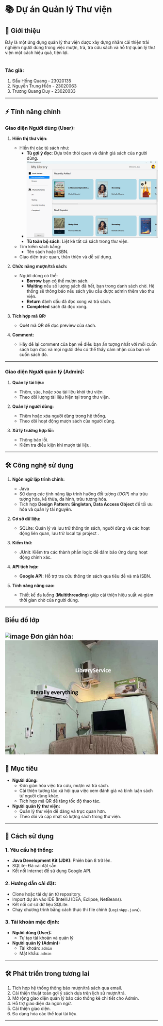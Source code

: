 # 📚 Dự án Quản lý Thư viện

## 📝 Giới thiệu
Đây là một ứng dụng quản lý thư viện được xây dựng nhằm cải thiện trải nghiệm người dùng trong việc mượn, trả, tra cứu sách và hỗ trợ quản lý thư viện một cách hiệu quả, tiện lợi.
<br><br>
### Tác giả:
1. Đầu Hồng Quang - 23020135
2. Nguyễn Trung Hiển - 23020063
3. Trương Quang Duy - 23020033
---
## ⚡ Tính năng chính

### **Giao diện Người dùng (User):**
1. **Hiển thị thư viện:**
   - Hiển thị các tủ sách như:
     - **Tủ gợi ý đọc**: Dựa trên thói quen và đánh giá sách của người dùng.
     - ![image](/src/main/resources/images/UserRecommendationView.png)
     - **Tủ toàn bộ sách**: Liệt kê tất cả sách trong thư viện.
   - Tìm kiếm sách bằng: 
     - Tên sách hoặc ISBN.
   - Giao diện trực quan, thân thiện và dễ sử dụng.

2. **Chức năng mượn/trả sách:**
   - Người dùng có thể:
     - **Borrow** bạn có thể mượn sách.
     - **Waiting** nếu số lượng sách đã hết, bạn trong danh sách chờ. Hệ thống sẽ thông báo nếu sách yêu cầu được admin thêm vào thư viện.
     - **Return** đánh dấu đã đọc xong và trả sách.
     - **Completed** sách đã đọc xong.

3. **Tích hợp mã QR:**
   - Quét mã QR để đọc preview của sách.
     
4. **Comment:**
   - Hãy để lại comment của bạn về điều bạn ấn tượng nhất với mỗi cuốn sách bạn đọc và mọi người đều có thể thấy cảm nhận của bạn về cuốn sách đó.
---

### **Giao diện Người quản lý (Admin):**
1. **Quản lý tài liệu:**
   - Thêm, sửa, hoặc xóa tài liệu khỏi thư viện.
   - Theo dõi lượng tài liệu hiện tại trong thư viện.

2. **Quản lý người dùng:**
   - Thêm hoặc xóa người dùng trong hệ thống.
   - Theo dõi hoạt động mượn sách của người dùng.
     
3. **Xử lý trường hợp lỗi:**
   - Thông báo lỗi.
   - Kiểm tra điều kiện khi mượn tài liệu.

---

## 🛠️ Công nghệ sử dụng

1. **Ngôn ngữ lập trình chính:**  
   - Java  
   - Sử dụng các tính năng lập trình hướng đối tượng (*OOP*) như trừu tượng hóa, kế thừa, đa hình, trừu tượng hóa.  
   - Tích hợp **Design Pattern: Singleton, Data Access Object** để tối ưu hóa và quản lý tài nguyên.

2. **Cơ sở dữ liệu:**  
   - SQLite: Quản lý và lưu trữ thông tin sách, người dùng và các hoạt động liên quan, lưu trữ local tại project .

3. **Kiểm thử:**  
   - JUnit: Kiểm tra các thành phần logic để đảm bảo ứng dụng hoạt động chính xác.

4. **API tích hợp:**  
   - **Google API**: Hỗ trợ tra cứu thông tin sách qua tiêu đề và mã ISBN.

5. **Tính năng nâng cao:**
   - Thiết kế đa luồng (**Multithreading**) giúp cải thiện hiệu suất và giảm thời gian chờ của người dùng.
---
## Biểu đồ lớp
![image](/src/main/resources/images/classdiagram.png)
Đơn giản hóa:
![image](/src/main/resources/images/meme.jpg)
---
## 🎯 Mục tiêu
- **Người dùng:**
  - Đơn giản hóa việc tra cứu, mượn và trả sách.
  - Cải thiện tương tác xã hội qua việc xem đánh giá và bình luận sách từ người dùng khác.
  - Tích hợp mã QR để tăng tốc độ thao tác.
- **Người quản lý thư viện:**
  - Quản lý thư viện dễ dàng và trực quan hơn.
  - Theo dõi và cập nhật số lượng sách trong thư viện.

---

## 🚀 Cách sử dụng

### 1. **Yêu cầu hệ thống:**
   - **Java Development Kit (JDK)**: Phiên bản 8 trở lên.
   - SQLite: Đã cài đặt sẵn.
   - Kết nối Internet để sử dụng Google API.

### 2. **Hướng dẫn cài đặt:**
   - Clone hoặc tải dự án từ repository.
   - Import dự án vào IDE (IntelliJ IDEA, Eclipse, NetBeans).
   - Kết nối cơ sở dữ liệu SQLite.
   - Chạy chương trình bằng cách thực thi file chính (`LoginApp.java`).

### 3. **Tài khoản mặc định:**
   - **Người dùng (User):**
     - Tự tạo tài khoản và quản lý
   - **Người quản lý (Admin):**
     - Tài khoản: `admin`
     - Mật khẩu: `admin`

---

## 🛠️ Phát triển trong tương lai
1. Tích hợp hệ thống thông báo mượn/trả sách qua email.
2. Cải thiện thuật toán gợi ý sách dựa trên lịch sử mượn/trả.
3. Mở rộng giao diện quản lý báo cáo thống kê chi tiết cho Admin.
4. Hỗ trợ giao diện đa ngôn ngữ.
5. Cải thiện giao diện.
6. Đa dạng hóa các thể loại tài liệu.
---
